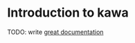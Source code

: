 # Introduction to kawa

TODO: write [great documentation](http://jacobian.org/writing/what-to-write/)
